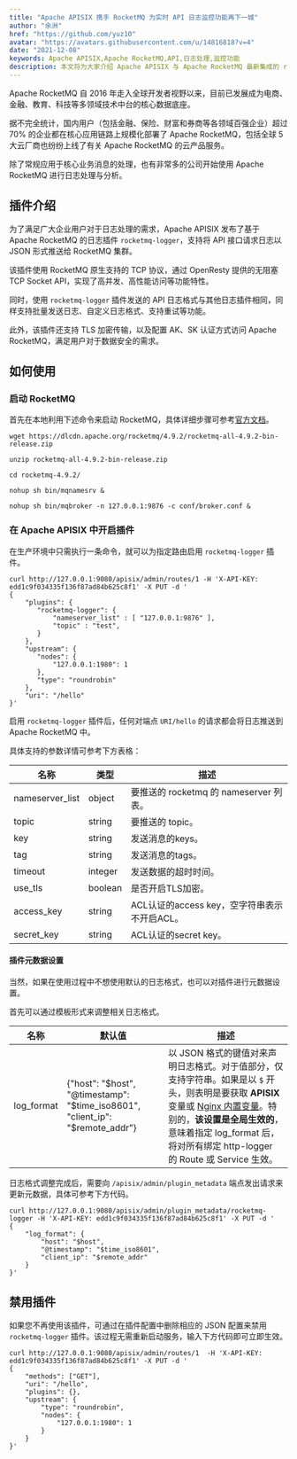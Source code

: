 ```yaml
---
title: "Apache APISIX 携手 RocketMQ 为实时 API 日志监控功能再下一城"
author: "余洲"
href: "https://github.com/yuz10"
avatar: "https://avatars.githubusercontent.com/u/14816818?v=4"
date: "2021-12-08"
keywords: Apache APISIX,Apache RocketMQ,API,日志处理,监控功能
description: 本文将为大家介绍 Apache APISIX 与 Apache RocketMQ 最新集成的 rocketmq-logger 插件功能与使用介绍。借助该插件，可以帮助您在使用 APISIX 中更方便的与 RocketMQ 集群连接。
---
```


Apache RocketMQ 自 2016 年走入全球开发者视野以来，目前已发展成为电商、金融、教育、科技等多领域技术中台的核心数据底座。

据不完全统计，国内用户（包括金融、保险、财富和券商等各领域百强企业）超过 70% 的企业都在核心应用链路上规模化部署了 Apache RocketMQ，包括全球  5 大云厂商也纷纷上线了有关 Apache  RocketMQ 的云产品服务。

除了常规应用于核心业务消息的处理，也有非常多的公司开始使用 Apache RocketMQ 进行日志处理与分析。

## 插件介绍

为了满足广大企业用户对于日志处理的需求，Apache APISIX 发布了基于 Apache RocketMQ 的日志插件 `rocketmq-logger`，支持将 API 接口请求日志以 JSON 形式推送给 RocketMQ 集群。

该插件使用 RocketMQ 原生支持的 TCP 协议，通过 OpenResty 提供的无阻塞 TCP Socket API，实现了高并发、高性能访问等功能特性。

同时，使用 `rocketmq-logger` 插件发送的 API 日志格式与其他日志插件相同，同样支持批量发送日志、自定义日志格式、支持重试等功能。

此外，该插件还支持 TLS 加密传输，以及配置 AK、SK 认证方式访问 Apache RocketMQ，满足用户对于数据安全的需求。

## 如何使用

### 启动 RocketMQ

首先在本地利用下述命令来启动 RocketMQ，具体详细步骤可参考[官方文档](https://rocketmq.apache.org/docs/quick-start/)。

```shell
wget https://dlcdn.apache.org/rocketmq/4.9.2/rocketmq-all-4.9.2-bin-release.zip

unzip rocketmq-all-4.9.2-bin-release.zip

cd rocketmq-4.9.2/

nohup sh bin/mqnamesrv &

nohup sh bin/mqbroker -n 127.0.0.1:9876 -c conf/broker.conf &
```

### 在 Apache APISIX 中开启插件

在生产环境中只需执行一条命令，就可以为指定路由启用 `rocketmq-logger` 插件。

```shell
curl http://127.0.0.1:9080/apisix/admin/routes/1 -H 'X-API-KEY: edd1c9f034335f136f87ad84b625c8f1' -X PUT -d '
{
    "plugins": {
       "rocketmq-logger": {
           "nameserver_list" : [ "127.0.0.1:9876" ],
           "topic" : "test",
       }
    },
    "upstream": {
       "nodes": {
           "127.0.0.1:1980": 1
       },
       "type": "roundrobin"
    },
    "uri": "/hello"
}'
```

启用 `rocketmq-logger` 插件后，任何对端点 `URI/hello` 的请求都会将日志推送到 Apache RocketMQ 中。

具体支持的参数详情可参考下方表格：

| 名称             | 类型    | 描述                                             |
| ---------------- | ------- |  ------------------------------------------------ |
| nameserver_list  | object  | 要推送的 rocketmq 的 nameserver 列表。        |
| topic            | string  | 要推送的 topic。                             |
| key              | string  | 发送消息的keys。                             |
| tag              | string  | 发送消息的tags。                             |
| timeout          | integer | 发送数据的超时时间。                          |
| use_tls          | boolean | 是否开启TLS加密。                             |
| access_key       | string  | ACL认证的access key，空字符串表示不开启ACL。     |
| secret_key       | string  | ACL认证的secret key。                        |

#### 插件元数据设置

当然，如果在使用过程中不想使用默认的日志格式，也可以对插件进行元数据设置。

首先可以通过模板形式来调整相关日志格式。

| 名称             |  默认值        |  描述                                             |
| ---------------- |  ------------- | ------------------------------------------------ |
| log_format       |  {"host": "$host", "@timestamp": "$time_iso8601", "client_ip": "$remote_addr"} |    以 JSON 格式的键值对来声明日志格式。对于值部分，仅支持字符串。如果是以 `$` 开头，则表明是要获取 __APISIX__ 变量或 [Nginx 内置变量](http://nginx.org/en/docs/varindex.html)。特别的，**该设置是全局生效的**，意味着指定 log_format 后，将对所有绑定 http-logger 的 Route 或 Service 生效。 |

日志格式调整完成后，需要向 `/apisix/admin/plugin_metadata` 端点发出请求来更新元数据，具体可参考下方代码。

```shell
curl http://127.0.0.1:9080/apisix/admin/plugin_metadata/rocketmq-logger -H 'X-API-KEY: edd1c9f034335f136f87ad84b625c8f1' -X PUT -d '
{
    "log_format": {
        "host": "$host",
        "@timestamp": "$time_iso8601",
        "client_ip": "$remote_addr"
    }
}'
```

## 禁用插件

如果您不再使用该插件，可通过在插件配置中删除相应的 JSON 配置来禁用 `rocketmq-logger` 插件。该过程无需重新启动服务，输入下方代码即可立即生效。

```shell
curl http://127.0.0.1:9080/apisix/admin/routes/1  -H 'X-API-KEY: edd1c9f034335f136f87ad84b625c8f1' -X PUT -d '
{
    "methods": ["GET"],
    "uri": "/hello",
    "plugins": {},
    "upstream": {
        "type": "roundrobin",
        "nodes": {
            "127.0.0.1:1980": 1
        }
    }
}'
```
